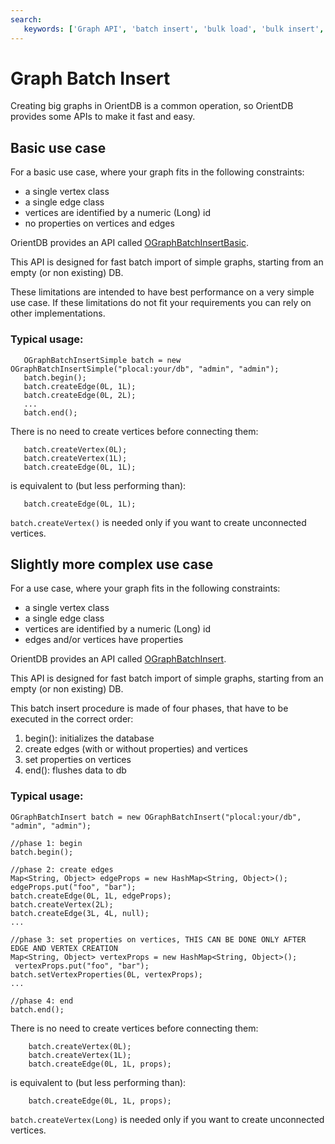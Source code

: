 ```yaml
---
search:
   keywords: ['Graph API', 'batch insert', 'bulk load', 'bulk insert', 'OGraphBatchInsertBasic', 'OGraphBatchInsert']
---
```


# Graph Batch Insert

Creating big graphs in OrientDB is a common operation, so OrientDB provides some APIs to make it fast and easy.


## Basic use case

For a basic use case, where your graph fits in the following constraints:

- a single vertex class
- a single edge class
- vertices are identified by a numeric (Long) id
- no properties on vertices and edges

OrientDB provides an API called [OGraphBatchInsertBasic]({{javadoc}}com/orientechnologies/orient/graph/batch/OGraphBatchInsertBasic.html).

This API is designed for fast batch import of simple graphs, starting from an empty (or non existing) DB. 

These limitations are intended to have best performance on a very simple use case. If these limitations do not fit your requirements you can rely on other implementations. 


### Typical usage: 

```
   OGraphBatchInsertSimple batch = new OGraphBatchInsertSimple("plocal:your/db", "admin", "admin");
   batch.begin();
   batch.createEdge(0L, 1L);
   batch.createEdge(0L, 2L);
   ...
   batch.end();
 ```

There is no need to create vertices before connecting them: 

```
   batch.createVertex(0L);
   batch.createVertex(1L);
   batch.createEdge(0L, 1L);
 ```

is equivalent to (but less performing than):


```
   batch.createEdge(0L, 1L);
```

`batch.createVertex()` is needed only if you want to create unconnected vertices.


## Slightly more complex use case

For a use case, where your graph fits in the following constraints:

- a single vertex class
- a single edge class
- vertices are identified by a numeric (Long) id
- edges and/or vertices have properties 

OrientDB provides an API called [OGraphBatchInsert]({{javadoc}}com/orientechnologies/orient/graph/batch/OGraphBatchInsert.html).

This API is designed for fast batch import of simple graphs, starting from an empty (or non existing) DB. 

This batch insert procedure is made of four phases, that have to be executed in the correct order:
 
 1. begin(): initializes the database
 2. create edges (with or without properties) and vertices
 3. set properties on vertices
 4. end(): flushes data to db

 
### Typical usage: 

```
OGraphBatchInsert batch = new OGraphBatchInsert("plocal:your/db", "admin", "admin");
 
//phase 1: begin
batch.begin();
  
//phase 2: create edges
Map<String, Object> edgeProps = new HashMap<String, Object>();
edgeProps.put("foo", "bar");
batch.createEdge(0L, 1L, edgeProps);
batch.createVertex(2L);
batch.createEdge(3L, 4L, null);
...
  
//phase 3: set properties on vertices, THIS CAN BE DONE ONLY AFTER EDGE AND VERTEX CREATION
Map<String, Object> vertexProps = new HashMap<String, Object>();
 vertexProps.put("foo", "bar");
batch.setVertexProperties(0L, vertexProps);
...
  
//phase 4: end
batch.end();
```
 
There is no need to create vertices before connecting them:
  
```
    batch.createVertex(0L);
    batch.createVertex(1L);
    batch.createEdge(0L, 1L, props);
```
 
is equivalent to (but less performing than):
  
```
    batch.createEdge(0L, 1L, props);
```

`batch.createVertex(Long)` is needed only if you want to create unconnected vertices.


